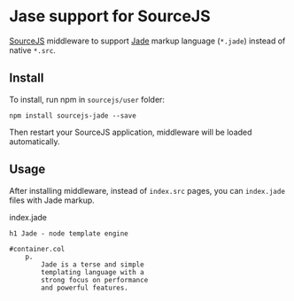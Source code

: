 Jase support for SourceJS
===============

[SourceJS](http://sourcejs.com) middleware to support [Jade](http://jade-lang.com/) markup language (`*.jade`) instead of native `*.src`.

## Install

To install, run npm in `sourcejs/user` folder:

```
npm install sourcejs-jade --save
```

Then restart your SourceJS application, middleware will be loaded automatically.

## Usage

After installing middleware, instead of `index.src` pages, you can `index.jade` files with Jade markup.

index.jade

```
h1 Jade - node template engine

#container.col
    p.
        Jade is a terse and simple
        templating language with a
        strong focus on performance
        and powerful features.
```